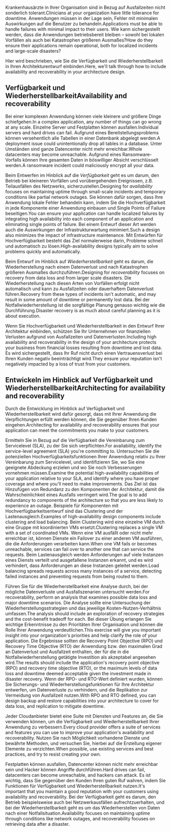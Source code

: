 <span data-ttu-id="44fe5-101">Krankenhausärzte in Ihrer Organisation sind in Bezug auf Ausfallzeiten nicht sonderlich tolerant.</span><span class="sxs-lookup"><span data-stu-id="44fe5-101">Clinicians at your organization have little tolerance for downtime.</span></span> <span data-ttu-id="44fe5-102">Anwendungen müssen in der Lage sein, Fehler mit minimalen Auswirkungen auf die Benutzer zu behandeln.</span><span class="sxs-lookup"><span data-stu-id="44fe5-102">Applications must be able to handle failures with minimal impact to their users.</span></span> <span data-ttu-id="44fe5-103">Wie kann sichergestellt werden, dass die Anwendungen betriebsbereit bleiben – sowohl bei lokalen Vorfällen als auch bei Katastrophen größeren Ausmaßes?</span><span class="sxs-lookup"><span data-stu-id="44fe5-103">How do they ensure their applications remain operational, both for localized incidents and large-scale disasters?</span></span> 

<span data-ttu-id="44fe5-104">Hier wird beschrieben, wie Sie die Verfügbarkeit und Wiederherstellbarkeit in Ihren Architekturentwurf einbinden.</span><span class="sxs-lookup"><span data-stu-id="44fe5-104">Here, we'll talk through how to include availability and recoverability in your architecture design.</span></span>

## <a name="availability-and-recoverability"></a><span data-ttu-id="44fe5-105">Verfügbarkeit und Wiederherstellbarkeit</span><span class="sxs-lookup"><span data-stu-id="44fe5-105">Availability and recoverability</span></span>

<span data-ttu-id="44fe5-106">Bei einer komplexen Anwendung können viele kleinere und größere Dinge schiefgehen.</span><span class="sxs-lookup"><span data-stu-id="44fe5-106">In a complex application, any number of things can go wrong at any scale.</span></span> <span data-ttu-id="44fe5-107">Einzelne Server und Festplatten können ausfallen.</span><span class="sxs-lookup"><span data-stu-id="44fe5-107">Individual servers and hard drives can fail.</span></span> <span data-ttu-id="44fe5-108">Aufgrund eines Bereitstellungsproblems können versehentlich alle Tabellen in einer Datenbank abgelegt werden.</span><span class="sxs-lookup"><span data-stu-id="44fe5-108">A deployment issue could unintentionally drop all tables in a database.</span></span> <span data-ttu-id="44fe5-109">Unter Umständen sind ganze Datencenter nicht mehr erreichbar.</span><span class="sxs-lookup"><span data-stu-id="44fe5-109">Whole datacenters may become unreachable.</span></span> <span data-ttu-id="44fe5-110">Aufgrund eines Ransomware-Vorfalls können Ihre gesamten Daten in böswilliger Absicht verschlüsselt werden.</span><span class="sxs-lookup"><span data-stu-id="44fe5-110">A ransomware incident could maliciously encrypt all your data.</span></span>

<span data-ttu-id="44fe5-111">Beim Entwerfen im Hinblick auf die *Verfügbarkeit* geht es um darum, den Betrieb bei kleineren Vorfällen und vorübergehenden Ereignissen, z.B. Teilausfällen des Netzwerks, sicherzustellen.</span><span class="sxs-lookup"><span data-stu-id="44fe5-111">Designing for *availability* focuses on maintaining uptime through small-scale incidents and temporary conditions like partial network outages.</span></span> <span data-ttu-id="44fe5-112">Sie können dafür sorgen, dass Ihre Anwendung lokale Fehler behandeln kann, indem Sie die Hochverfügbarkeit in jede Komponente einer Anwendung einbauen und Single Points of Failure beseitigen.</span><span class="sxs-lookup"><span data-stu-id="44fe5-112">You can ensure your application can handle localized failures by integrating high availability into each component of an application and eliminating single points of failure.</span></span> <span data-ttu-id="44fe5-113">Bei einem Entwurf dieser Art werden auch die Auswirkungen der Infrastrukturwartung minimiert.</span><span class="sxs-lookup"><span data-stu-id="44fe5-113">Such a design also minimizes the impact of infrastructure maintenance.</span></span> <span data-ttu-id="44fe5-114">Mit Entwürfen für Hochverfügbarkeit besteht das Ziel normalerweise darin, Probleme schnell und automatisch zu lösen.</span><span class="sxs-lookup"><span data-stu-id="44fe5-114">High-availability designs typically aim to solve problems quickly and automatically.</span></span>

<span data-ttu-id="44fe5-115">Beim Entwurf im Hinblick auf *Wiederherstellbarkeit* geht es darum, die Wiederherstellung nach einem Datenverlust und nach Katastrophen größeren Ausmaßes durchzuführen.</span><span class="sxs-lookup"><span data-stu-id="44fe5-115">Designing for *recoverability* focuses on recovery from data loss and from larger scale disasters.</span></span> <span data-ttu-id="44fe5-116">Die Wiederherstellung nach diesen Arten von Vorfällen erfolgt nicht automatisch und kann zu Ausfallzeiten oder dauerhaftem Datenverlust führen.</span><span class="sxs-lookup"><span data-stu-id="44fe5-116">Recovery from these types of incidents isn't automatic, and may result in some amount of downtime or permanently lost data.</span></span> <span data-ttu-id="44fe5-117">Bei der Notfallwiederherstellung ist die sorgfältige Planung genauso wichtig wie die Durchführung.</span><span class="sxs-lookup"><span data-stu-id="44fe5-117">Disaster recovery is as much about careful planning as it is about execution.</span></span>

<span data-ttu-id="44fe5-118">Wenn Sie Hochverfügbarkeit und Wiederherstellbarkeit in den Entwurf Ihrer Architektur einbinden, schützen Sie Ihr Unternehmen vor finanziellen Verlusten aufgrund von Ausfallzeiten und Datenverlusten.</span><span class="sxs-lookup"><span data-stu-id="44fe5-118">Including high availability and recoverability in the design of your architecture protects your business from financial losses resulting from downtime and lost data.</span></span> <span data-ttu-id="44fe5-119">Es wird sichergestellt, dass Ihr Ruf nicht durch einen Vertrauensverlust bei Ihren Kunden negativ beeinträchtigt wird.</span><span class="sxs-lookup"><span data-stu-id="44fe5-119">They ensure your reputation isn't negatively impacted by a loss of trust from your customers.</span></span>

## <a name="architecting-for-availability-and-recoverability"></a><span data-ttu-id="44fe5-120">Entwickeln im Hinblick auf Verfügbarkeit und Wiederherstellbarkeit</span><span class="sxs-lookup"><span data-stu-id="44fe5-120">Architecting for availability and recoverability</span></span>

<span data-ttu-id="44fe5-121">Durch die Entwicklung im Hinblick auf Verfügbarkeit und Wiederherstellbarkeit wird dafür gesorgt, dass mit Ihrer Anwendung die Verpflichtungen erfüllt werden können, die Sie gegenüber Ihren Kunden eingehen.</span><span class="sxs-lookup"><span data-stu-id="44fe5-121">Architecting for availability and recoverability ensures that your application can meet the commitments you make to your customers.</span></span>

<span data-ttu-id="44fe5-122">Ermitteln Sie in Bezug auf die Verfügbarkeit die Vereinbarung zum Servicelevel (SLA), zu der Sie sich verpflichten.</span><span class="sxs-lookup"><span data-stu-id="44fe5-122">For availability, identify the service-level agreement (SLA) you're committing to.</span></span> <span data-ttu-id="44fe5-123">Untersuchen Sie die potenziellen Hochverfügbarkeitsfunktionen Ihrer Anwendung relativ zu Ihrer Vereinbarung zum Servicelevel, und identifizieren Sie, wo Sie eine geeignete Abdeckung erzielen und wo Sie noch Verbesserungen vornehmen müssen.</span><span class="sxs-lookup"><span data-stu-id="44fe5-123">Examine the potential high-availability capabilities of your application relative to your SLA, and identify where you have proper coverage and where you'll need to make improvements.</span></span> <span data-ttu-id="44fe5-124">Das Ziel ist das Hinzufügen von Redundanz zu den Komponenten der Architektur, damit die Wahrscheinlichkeit eines Ausfalls verringert wird.</span><span class="sxs-lookup"><span data-stu-id="44fe5-124">The goal is to add redundancy to components of the architecture so that you are less likely to experience an outage.</span></span> <span data-ttu-id="44fe5-125">Beispiele für Komponenten mit Hochverfügbarkeitsentwurf sind das Clustering und der Lastenausgleich.</span><span class="sxs-lookup"><span data-stu-id="44fe5-125">Examples of high-availability design components include clustering and load balancing.</span></span> <span data-ttu-id="44fe5-126">Beim Clustering wird eine einzelne VM durch eine Gruppe mit koordinierten VMs ersetzt.</span><span class="sxs-lookup"><span data-stu-id="44fe5-126">Clustering replaces a single VM with a set of coordinated VMs.</span></span> <span data-ttu-id="44fe5-127">Wenn eine VM ausfällt oder nicht mehr erreichbar ist, können Dienste ein Failover zu einer anderen VM ausführen, die die Anforderungen verarbeiten kann.</span><span class="sxs-lookup"><span data-stu-id="44fe5-127">When one VM fails or becomes unreachable, services can fail over to another one that can service the requests.</span></span> <span data-ttu-id="44fe5-128">Beim Lastenausgleich werden Anforderungen auf viele Instanzen eines Diensts verteilt und ausgefallene Instanzen erkannt, und es wird verhindert, dass Anforderungen an diese Instanzen geleitet werden.</span><span class="sxs-lookup"><span data-stu-id="44fe5-128">Load balancing spreads requests across many instances of a service, detecting failed instances and preventing requests from being routed to them.</span></span>

<span data-ttu-id="44fe5-129">Führen Sie für die Wiederherstellbarkeit eine Analyse durch, bei der mögliche Datenverluste und Ausfallszenarien untersucht werden.</span><span class="sxs-lookup"><span data-stu-id="44fe5-129">For recoverability, perform an analysis that examines possible data loss and major downtime scenarios.</span></span> <span data-ttu-id="44fe5-130">Die Analyse sollte eine Untersuchung der Wiederherstellungsstrategien und das jeweilige Kosten-Nutzen-Verhältnis umfassen.</span><span class="sxs-lookup"><span data-stu-id="44fe5-130">The analysis should include an exploration of recovery strategies and the cost-benefit tradeoff for each.</span></span> <span data-ttu-id="44fe5-131">Bei dieser Übung erlangen Sie wichtige Erkenntnisse zu den Prioritäten Ihrer Organisation und können die Rolle Ihrer Anwendung verdeutlichen.</span><span class="sxs-lookup"><span data-stu-id="44fe5-131">This exercise will give you important insight into your organization's priorities and help clarify the role of your application.</span></span> <span data-ttu-id="44fe5-132">Die Ergebnisse sollten die Recovery Point Objective (RPO) und Recovery Time Objective (RTO) der Anwendung bzw. den maximalen Grad an Datenverlust und Ausfallzeit enthalten, der für die in die Notfallwiederherstellung getätigte Investition als akzeptabel angesehen wird.</span><span class="sxs-lookup"><span data-stu-id="44fe5-132">The results should include the application's recovery point objective (RPO) and recovery time objective (RTO), or the maximum levels of data loss and downtime deemed acceptable given the investment made in disaster recovery.</span></span> <span data-ttu-id="44fe5-133">Wenn der RPO- und RTO-Wert definiert wurden, können Sie Sicherungs- und Wiederherstellungsfunktionen für Ihre Architektur entwerfen, um Datenverluste zu verhindern, und die Replikation zur Vermeidung von Ausfallzeit nutzen.</span><span class="sxs-lookup"><span data-stu-id="44fe5-133">With RPO and RTO defined, you can design backup and restore capabilities into your architecture to cover for data loss, and replication to mitigate downtime.</span></span>

<span data-ttu-id="44fe5-134">Jeder Cloudanbieter bietet eine Suite mit Diensten und Features an, die Sie verwenden können, um die Verfügbarkeit und Wiederherstellbarkeit Ihrer Anwendung zu verbessern.</span><span class="sxs-lookup"><span data-stu-id="44fe5-134">Every cloud provider offers a suite of services and features you can use to improve your application's availability and recoverability.</span></span> <span data-ttu-id="44fe5-135">Nutzen Sie nach Möglichkeit vorhandene Dienste und bewährte Methoden, und versuchen Sie, hierbei auf die Erstellung eigener Elemente zu verzichten.</span><span class="sxs-lookup"><span data-stu-id="44fe5-135">When possible, use existing services and best practices, and try to resist creating your own.</span></span>

<span data-ttu-id="44fe5-136">Festplatten können ausfallen, Datencenter können nicht mehr erreichbar sein und Hacker können Angriffe durchführen.</span><span class="sxs-lookup"><span data-stu-id="44fe5-136">Hard drives can fail, datacenters can become unreachable, and hackers can attack.</span></span> <span data-ttu-id="44fe5-137">Es ist wichtig, dass Sie gegenüber den Kunden Ihren guten Ruf wahren, indem Sie Funktionen für Verfügbarkeit und Wiederherstellbarkeit nutzen.</span><span class="sxs-lookup"><span data-stu-id="44fe5-137">It's important that you maintain a good reputation with your customers using availability and recoverability.</span></span> <span data-ttu-id="44fe5-138">Bei der Verfügbarkeit geht es darum, den Betrieb beispielsweise auch bei Netzwerkausfällen aufrechtzuerhalten, und bei der Wiederherstellbarkeit geht es um das Wiederherstellen von Daten nach einer Notfallsituation.</span><span class="sxs-lookup"><span data-stu-id="44fe5-138">Availability focuses on maintaining uptime through conditions like network outages, and recoverability focuses on retrieving data after a disaster.</span></span>
